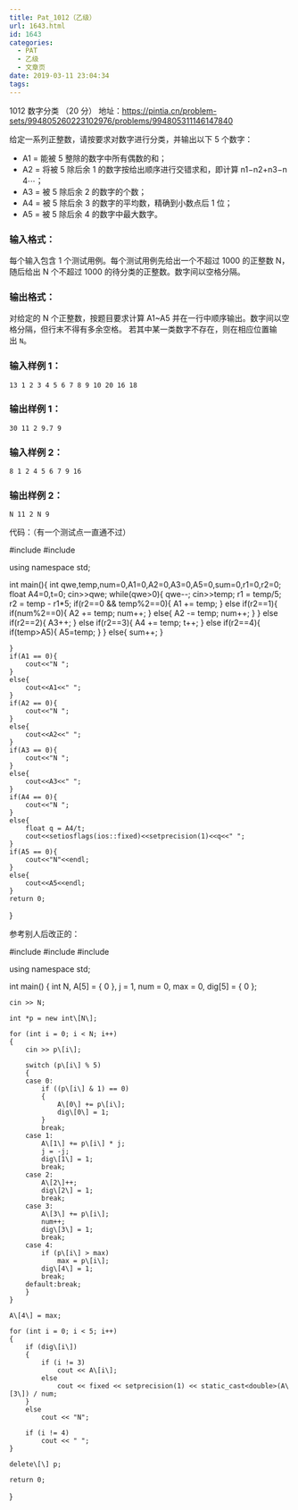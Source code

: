 ```yaml
---
title: Pat_1012（乙级）
url: 1643.html
id: 1643
categories:
  - PAT
  - 乙级
  - 文章页
date: 2019-03-11 23:04:34
tags:
---
```


1012 数字分类 （20 分） 地址：https://pintia.cn/problem-sets/994805260223102976/problems/994805311146147840

给定一系列正整数，请按要求对数字进行分类，并输出以下 5 个数字：

*   A​1​​ = 能被 5 整除的数字中所有偶数的和；
*   A​2​​ = 将被 5 除后余 1 的数字按给出顺序进行交错求和，即计算 n​1​​−n​2​​+n​3​​−n​4​​⋯；
*   A​3​​ = 被 5 除后余 2 的数字的个数；
*   A​4​​ = 被 5 除后余 3 的数字的平均数，精确到小数点后 1 位；
*   A​5​​ = 被 5 除后余 4 的数字中最大数字。

### 输入格式：

每个输入包含 1 个测试用例。每个测试用例先给出一个不超过 1000 的正整数 N，随后给出 N 个不超过 1000 的待分类的正整数。数字间以空格分隔。

### 输出格式：

对给定的 N 个正整数，按题目要求计算 A​1​​~A​5​​ 并在一行中顺序输出。数字间以空格分隔，但行末不得有多余空格。 若其中某一类数字不存在，则在相应位置输出 `N`。

### 输入样例 1：

    13 1 2 3 4 5 6 7 8 9 10 20 16 18
    

### 输出样例 1：

    30 11 2 9.7 9
    

### 输入样例 2：

    8 1 2 4 5 6 7 9 16
    

### 输出样例 2：

    N 11 2 N 9

代码：（有一个测试点一直通不过）

#include<iostream>
#include<iomanip>

using namespace std;

int main(){
    int qwe,temp,num=0,A1=0,A2=0,A3=0,A5=0,sum=0,r1=0,r2=0;
    float A4=0,t=0;
    cin>>qwe;
    while(qwe>0){
        qwe--;
        cin>>temp;
        r1 = temp/5;
        r2 = temp - r1*5;
        if(r2==0 && temp%2==0){
            A1 += temp;
        }
        else if(r2==1){
            if(num%2==0){
                A2 += temp;
                num++;
            }
            else{
                A2 -= temp;
                num++;
            }
        }
        else if(r2==2){
            A3++;
        }
        else if(r2==3){
            A4 += temp;
            t++;
        }
        else if(r2==4){
            if(temp>A5){
                A5=temp;
            }
        }
        else{
            sum++;
        }

    }
    if(A1 == 0){
        cout<<"N ";
    }
    else{
        cout<<A1<<" ";
    }
    if(A2 == 0){
        cout<<"N ";
    }
    else{
        cout<<A2<<" ";
    }
    if(A3 == 0){
        cout<<"N ";
    }
    else{
        cout<<A3<<" ";
    }
    if(A4 == 0){
        cout<<"N ";
    }
    else{
        float q = A4/t;
        cout<<setiosflags(ios::fixed)<<setprecision(1)<<q<<" ";
    }
    if(A5 == 0){
        cout<<"N"<<endl;
    }
    else{
        cout<<A5<<endl;
    }
    return 0;
}

参考别人后改正的：

#include<iostream>
#include<iomanip>
#include<typeinfo>

using namespace std;

int main()
{
    int N, A\[5\] = { 0 }, j = 1, num = 0, max = 0, dig\[5\] = { 0 };

    cin >> N;

    int *p = new int\[N\];

    for (int i = 0; i < N; i++)
    {
        cin >> p\[i\];

        switch (p\[i\] % 5)
        {
        case 0:
            if ((p\[i\] & 1) == 0)
            {
                A\[0\] += p\[i\];
                dig\[0\] = 1;
            }
            break;
        case 1:
            A\[1\] += p\[i\] * j;
            j = -j;
            dig\[1\] = 1;
            break;
        case 2:
            A\[2\]++;
            dig\[2\] = 1;
            break;
        case 3:
            A\[3\] += p\[i\];
            num++;
            dig\[3\] = 1;
            break;
        case 4:
            if (p\[i\] > max)
                max = p\[i\];
            dig\[4\] = 1;
            break;
        default:break;
        }
    }

    A\[4\] = max;

    for (int i = 0; i < 5; i++)
    {
        if (dig\[i\])
        {
            if (i != 3)
                cout << A\[i\];
            else
                cout << fixed << setprecision(1) << static_cast<double>(A\[3\]) / num;
        }
        else
            cout << "N";

        if (i != 4)
            cout << " ";
    }

    delete\[\] p;

    return 0;
}